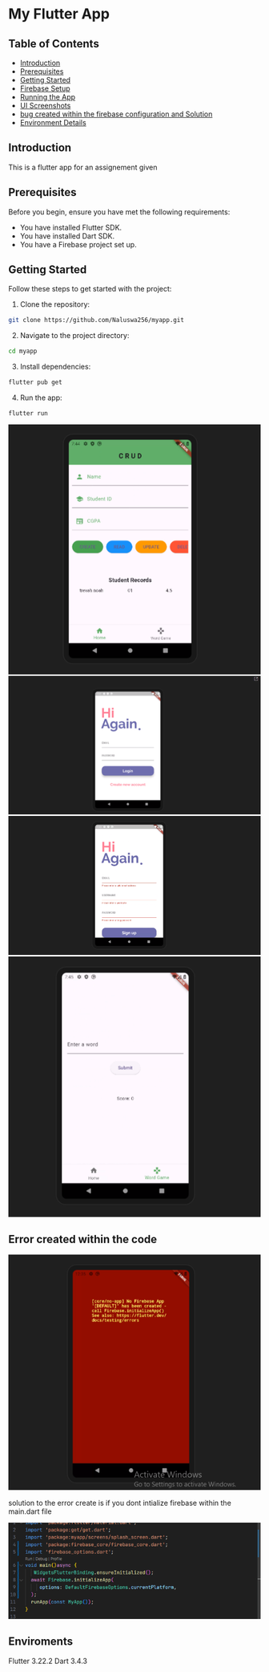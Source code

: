 # My Flutter App

## Table of Contents

- [Introduction](#introduction)
- [Prerequisites](#prerequisites)
- [Getting Started](#getting-started)
- [Firebase Setup](#firebase-setup)
- [Running the App](#running-the-app)
- [UI Screenshots](#ui-screenshots)
- [bug created within the firebase configuration and Solution](#common-issue-and-solution)
- [Environment Details](#environment-details)

## Introduction

This is a flutter app for an assignement given 

## Prerequisites

Before you begin, ensure you have met the following requirements:

- You have installed Flutter SDK.
- You have installed Dart SDK.
- You have a Firebase project set up.

## Getting Started

Follow these steps to get started with the project:

1. Clone the repository:

```sh
git clone https://github.com/Naluswa256/myapp.git

```
2. Navigate to the project directory:
```sh
cd myapp
```
3. Install dependencies:

```sh
flutter pub get
```
4. Run the app:

```sh
flutter run
```


![Home Screen](screenshots/home_screen.png)
![Login Screen](screenshots/login.png)
![Signup Screen](screenshots/signup.png)
![Word Game Screen](screenshots/word_game.png)


## Error created within the code 


![Firebase Configuration error](screenshots/error.png)


solution to the error create is if you dont intialize firebase within the main.dart file 

![Solution or Fix to the Error](screenshots/FIX.png)


## Enviroments 
Flutter 3.22.2
Dart 3.4.3